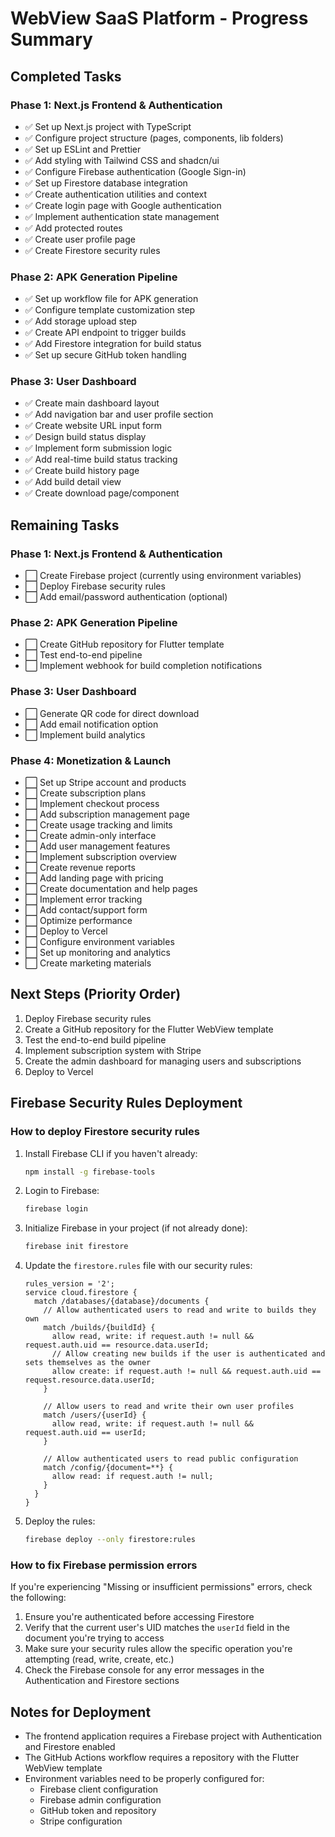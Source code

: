 # WebView SaaS Platform - Progress Summary

## Completed Tasks

### Phase 1: Next.js Frontend & Authentication
- ✅ Set up Next.js project with TypeScript
- ✅ Configure project structure (pages, components, lib folders)
- ✅ Set up ESLint and Prettier
- ✅ Add styling with Tailwind CSS and shadcn/ui
- ✅ Configure Firebase authentication (Google Sign-in)
- ✅ Set up Firestore database integration
- ✅ Create authentication utilities and context
- ✅ Create login page with Google authentication
- ✅ Implement authentication state management
- ✅ Add protected routes
- ✅ Create user profile page
- ✅ Create Firestore security rules

### Phase 2: APK Generation Pipeline
- ✅ Set up workflow file for APK generation
- ✅ Configure template customization step
- ✅ Add storage upload step
- ✅ Create API endpoint to trigger builds
- ✅ Add Firestore integration for build status
- ✅ Set up secure GitHub token handling

### Phase 3: User Dashboard
- ✅ Create main dashboard layout
- ✅ Add navigation bar and user profile section
- ✅ Create website URL input form
- ✅ Design build status display
- ✅ Implement form submission logic
- ✅ Add real-time build status tracking
- ✅ Create build history page
- ✅ Add build detail view
- ✅ Create download page/component

## Remaining Tasks

### Phase 1: Next.js Frontend & Authentication
- ⬜ Create Firebase project (currently using environment variables)
- ⬜ Deploy Firebase security rules
- ⬜ Add email/password authentication (optional)

### Phase 2: APK Generation Pipeline
- ⬜ Create GitHub repository for Flutter template
- ⬜ Test end-to-end pipeline
- ⬜ Implement webhook for build completion notifications

### Phase 3: User Dashboard
- ⬜ Generate QR code for direct download
- ⬜ Add email notification option
- ⬜ Implement build analytics

### Phase 4: Monetization & Launch
- ⬜ Set up Stripe account and products
- ⬜ Create subscription plans
- ⬜ Implement checkout process
- ⬜ Add subscription management page
- ⬜ Create usage tracking and limits
- ⬜ Create admin-only interface
- ⬜ Add user management features
- ⬜ Implement subscription overview
- ⬜ Create revenue reports
- ⬜ Add landing page with pricing
- ⬜ Create documentation and help pages
- ⬜ Implement error tracking
- ⬜ Add contact/support form
- ⬜ Optimize performance
- ⬜ Deploy to Vercel
- ⬜ Configure environment variables
- ⬜ Set up monitoring and analytics
- ⬜ Create marketing materials

## Next Steps (Priority Order)

1. Deploy Firebase security rules
2. Create a GitHub repository for the Flutter WebView template
3. Test the end-to-end build pipeline
4. Implement subscription system with Stripe
5. Create the admin dashboard for managing users and subscriptions
6. Deploy to Vercel

## Firebase Security Rules Deployment

### How to deploy Firestore security rules

1. Install Firebase CLI if you haven't already:
   ```bash
   npm install -g firebase-tools
   ```

2. Login to Firebase:
   ```bash
   firebase login
   ```

3. Initialize Firebase in your project (if not already done):
   ```bash
   firebase init firestore
   ```

4. Update the `firestore.rules` file with our security rules:
   ```
   rules_version = '2';
   service cloud.firestore {
     match /databases/{database}/documents {
       // Allow authenticated users to read and write to builds they own
       match /builds/{buildId} {
         allow read, write: if request.auth != null && request.auth.uid == resource.data.userId;
         // Allow creating new builds if the user is authenticated and sets themselves as the owner
         allow create: if request.auth != null && request.auth.uid == request.resource.data.userId;
       }
       
       // Allow users to read and write their own user profiles
       match /users/{userId} {
         allow read, write: if request.auth != null && request.auth.uid == userId;
       }
       
       // Allow authenticated users to read public configuration
       match /config/{document=**} {
         allow read: if request.auth != null;
       }
     }
   }
   ```

5. Deploy the rules:
   ```bash
   firebase deploy --only firestore:rules
   ```

### How to fix Firebase permission errors

If you're experiencing "Missing or insufficient permissions" errors, check the following:

1. Ensure you're authenticated before accessing Firestore
2. Verify that the current user's UID matches the `userId` field in the document you're trying to access
3. Make sure your security rules allow the specific operation you're attempting (read, write, create, etc.)
4. Check the Firebase console for any error messages in the Authentication and Firestore sections

## Notes for Deployment

- The frontend application requires a Firebase project with Authentication and Firestore enabled
- The GitHub Actions workflow requires a repository with the Flutter WebView template
- Environment variables need to be properly configured for:
  - Firebase client configuration
  - Firebase admin configuration
  - GitHub token and repository
  - Stripe configuration 